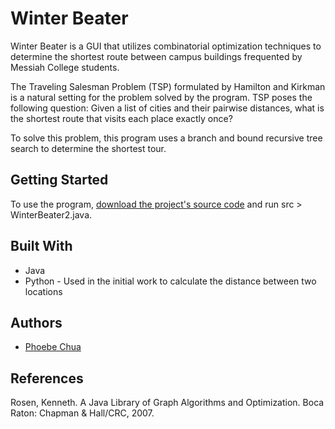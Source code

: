 # Winter Beater
Winter Beater is a GUI that utilizes combinatorial optimization techniques to determine the shortest route between campus buildings frequented by Messiah College students.
 
The Traveling Salesman Problem (TSP) formulated by Hamilton and Kirkman is a natural setting for the problem solved by the program. TSP poses the following question: Given a list of cities and their pairwise distances, what is the shortest route that visits each place exactly once? 
 
To solve this problem, this program uses a branch and bound recursive tree search to determine the shortest tour. 

## Getting Started
To use the program, [download the project's source code](https://github.com/phoebechua/winter-beater/archive/master.zip) and run src > WinterBeater2.java. 

## Built With
* Java
* Python - Used in the initial work to calculate the distance between two locations  

## Authors
* [Phoebe Chua](https://www.linkedin.com/in/phoebechuaky) 

## References
Rosen, Kenneth. A Java Library of Graph Algorithms and Optimization. Boca Raton: Chapman & Hall/CRC, 2007. 
